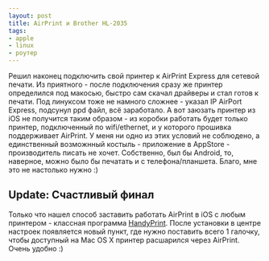 ```yaml
---
layout: post
title: AirPrint и Brother HL-2035
tags:
- apple
- linux
- роутер
---
```


Решил наконец подключить свой принтер к AirPrint Express для сетевой печати. Из приятного - после подключения сразу же принтер определился под макосью, быстро сам скачал драйверы и стал готов к печати. Под линуксом тоже не намного сложнее - указал IP AirPort Express, подсунул ppd файл, всё заработало. А вот заюзать принтер из iOS не получится таким образом - из коробки работать будет только принтер, подключенный по wifi/ethernet, и у которого прошивка поддерживает AirPrint. У меня ни одно из этих условий не соблюдено, а единственный возможнный костыль - приложение в AppStore - производитель писать не хочет.  Собственно, был бы Android, то, наверное, можно было бы печатать и с телефона/планшета. Благо, мне это не настолько нужно :) 

## Update: Счастливый финал

Только что нашел способ заставить работать AirPrint в iOS с любым принтером - классная программа [HandyPrint](http://www.netputing.com/applications/handyprint-v4-1/). После установки в центре настроек появляется новый пункт, где нужно поставить всего 1 галочку, чтобы доступный на Mac OS X принтер расшарился через AirPrint. Очень удобно :)
